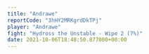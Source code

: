 ```yaml
---
title: "Andrawe"
reportCode: "3hHY2MRKgrdDkTPj"
player: "Andrawe"
fight: "Hydross the Unstable - Wipe 2 (7%)"
date: 2021-10-06T18:48:50.877000+00:00
---
```

